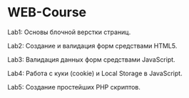 # WEB-Course
 
Lab1: Основы блочной верстки страниц.

Lab2: Создание и валидация форм средствами HTML5.

Lab3: Валидация данных форм средствами  JavaScript.

Lab4: Работа с куки (cookie) и Local Storage в JavaScript.

Lab5: Создание простейших PHP скриптов. 
